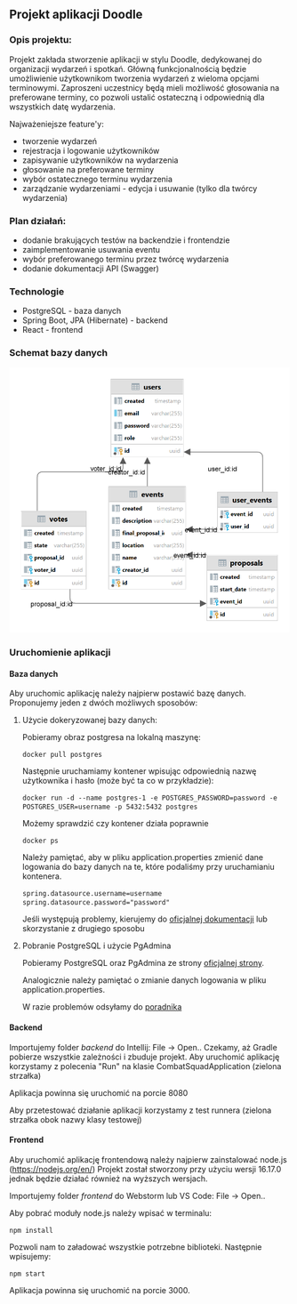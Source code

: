 ## Projekt aplikacji Doodle

### Opis projektu:

Projekt zakłada stworzenie aplikacji w stylu Doodle, dedykowanej do organizacji wydarzeń i spotkań. 
Główną funkcjonalnością będzie umożliwienie użytkownikom tworzenia wydarzeń z wieloma opcjami terminowymi. 
Zaproszeni uczestnicy będą mieli możliwość głosowania na preferowane terminy, co pozwoli ustalić ostateczną i 
odpowiednią dla wszystkich datę wydarzenia.

Najważeniejsze feature'y:
* tworzenie wydarzeń 
* rejestracja i logowanie użytkowników
* zapisywanie użytkowników na wydarzenia
* głosowanie na preferowane terminy
* wybór ostatecznego terminu wydarzenia
* zarządzanie wydarzeniami - edycja i usuwanie (tylko dla twórcy wydarzenia)

### Plan działań:
* dodanie brakujących testów na backendzie i frontendzie
* zaimplementowanie usuwania eventu
* wybór preferowanego terminu przez twórcę wydarzenia
* dodanie dokumentacji API (Swagger)

### Technologie

* PostgreSQL - baza danych
* Spring Boot, JPA (Hibernate) - backend
* React - frontend

### Schemat bazy danych 

![db_diagram.jpg](assets/db_diagram.png)

### Uruchomienie aplikacji

#### Baza danych

Aby uruchomic aplikację należy najpierw postawić bazę danych. Proponujemy jeden z dwóch możliwych sposobów:

1) Użycie dokeryzowanej bazy danych:

    Pobieramy obraz postgresa na lokalną maszynę:
    
    ```
    docker pull postgres
    ```
    
    Następnie uruchamiamy kontener wpisując odpowiednią nazwę użytkownika i hasło (może być ta co w przykładzie):
    
    ```
    docker run -d --name postgres-1 -e POSTGRES_PASSWORD=password -e POSTGRES_USER=username -p 5432:5432 postgres
    ```
    
    Możemy sprawdzić czy kontener działa poprawnie
    
    ```
    docker ps
    ```
    
    Należy pamiętać, aby w pliku application.properties zmienić dane logowania do bazy danych na te, które podaliśmy przy uruchamianiu kontenera.
    
    ```properties
    spring.datasource.username=username
    spring.datasource.password="password"
    ```
    
    Jeśli występują problemy, kierujemy do [oficjalnej dokumentacji](https://www.docker.com/blog/how-to-use-the-postgres-docker-official-image/) lub skorzystanie z drugiego sposobu


2) Pobranie PostgreSQL i użycie PgAdmina

    Pobieramy PostgreSQL oraz PgAdmina ze strony [oficjalnej strony](https://www.postgresql.org/download/).
    
    Analogicznie należy pamiętać o zmianie danych logowania w pliku application.properties.
    
    W razie problemów odsyłamy do [poradnika](https://www.youtube.com/watch?v=0n41UTkOBb0&ab_channel=GeekyScript)

#### Backend

Importujemy folder *backend* do Intellij: File -> Open.. Czekamy, aż Gradle pobierze wszystkie zależności i 
zbuduje projekt. Aby uruchomić aplikację korzystamy z polecenia "Run" na klasie CombatSquadApplication (zielona strzałka)

Aplikacja powinna się uruchomić na porcie 8080

Aby przetestować działanie aplikacji korzystamy z test runnera (zielona strzałka obok nazwy klasy testowej)

#### Frontend

Aby uruchomić aplikację frontendową należy najpierw zainstalować node.js (https://nodejs.org/en/)
Projekt został stworzony przy użyciu wersji 16.17.0 jednak będzie działać również na wyższych wersjach.

Importujemy folder *frontend* do Webstorm lub VS Code: File -> Open.. 

Aby pobrać moduły node.js należy wpisać w terminalu:
```
npm install
```
Pozwoli nam to załadować wszystkie potrzebne biblioteki. Następnie wpisujemy:
```
npm start
```

Aplikacja powinna się uruchomić na porcie 3000.
